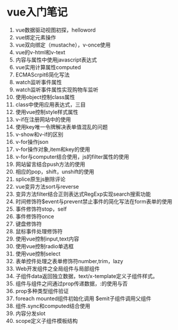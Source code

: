 # vue入门笔记
1. vue数据驱动视图初探，helloword
2. vue绑定元素操作
3. vue双向绑定（mustache），v-once使用
4. vue的v-html和v-text
5. 内容与属性中使用javascript表达式
6. vue实用计算属性computed
7. ECMAScrpit6简化写法
8. watch监听事件属性
8. watch监听事件属性实现购物车监听
9. 使用object控制class属性
10. class中使用应用表达式，三目
11. 使用vue控制style样式属性
12. v-if在注册网站中的使用
13. 使用key唯一令牌解决表单值混乱的问题
14. v-show和v-if的区别
15. v-for操作json
16. v-for操作对象,item和key的使用
17. v-for与computer结合使用，js的filter属性的使用
18. 网站留言结合push方法的使用
19. 相应的pop，shift，unshift的使用
20. splice原生js删除评论
21. vue变异方法sort与reverse
22. 变异方法filter结合正则表达式RegExp实现search搜索功能
23. 时间修饰符$event与prevent禁止事件的简化写法在form表单的使用
24. 事件修饰符stop，self
25. 事件修饰符once
26. 键盘修饰符
27. 鼠标事件处理修饰符
28. 使用vue控制input,text内容
29. 使用vue控制radio单选框
30. 使用vue控制select
31. 表单控件处理之表单修饰符number,trim，lazy
32. Web开发组件之全局组件与局部组件
33. 子组件data返回独立数据，text/x-template定义子组件样式。
34. 组件与组件之间通过prop传递数据，:的使用与否
35. prop多种类型组件验证
36. foreach  mounted组件初始化调用 $emit子组件调用父组件
37. 组件.sync和computed结合使用
38. 内容分发slot
39. scope定义子组件模板结构



